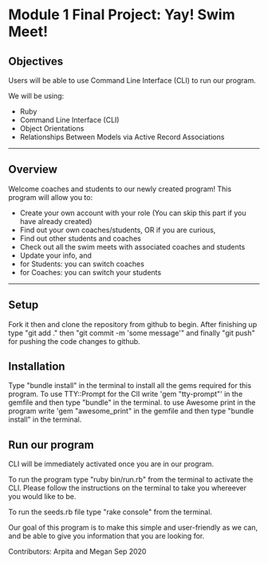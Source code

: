 Module 1 Final Project: Yay! Swim Meet!
=======================================

## Objectives

Users will be able to use Command Line Interface (CLI) to run our program. 

We will be using: 
- Ruby
- Command Line Interface (CLI)
- Object Orientations
- Relationships Between Models via Active Record Associations

---

## Overview

Welcome coaches and students to our newly created program! This program will allow you to:
- Create your own account with your role (You can skip this part if you have already created)
- Find out your own coaches/students, OR if you are curious,
- Find out other students and coaches
- Check out all the swim meets with associated coaches and students
- Update your info, and
- for Students: you can switch coaches 
- for Coaches: you can switch your students 

---

## Setup

Fork it then and clone the repository from github to begin.
After finishing up type "git add ." then "git commit -m 'some message'" and finally "git push" for
pushing the code changes to github.

## Installation

Type "bundle install" in the terminal to install all the gems required for this program.
To use TTY::Prompt for the ClI write 'gem "tty-prompt"' in the gemfile and then type "bundle" in the terminal.
to use Awesome print in the program write 'gem "awesome_print" in the gemfile and then type "bundle install"
in the terminal.


## Run our program

CLI will be immediately activated once you are in our program.

To run the program type "ruby bin/run.rb" from the terminal to activate the CLI.
Please follow the instructions on the terminal to take you whereever you would like to be.

To run the seeds.rb file type "rake console" from the terminal.

Our goal of this program is to make this simple and user-friendly as we can, and be able to give you information that you are looking for. 

Contributors: 
Arpita and Megan
Sep 2020
